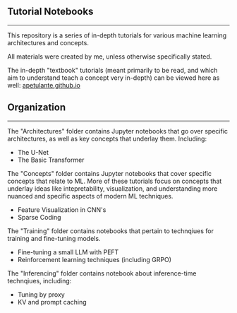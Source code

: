 ## Tutorial Notebooks
-------
This repository is a series of in-depth tutorials for various machine learning architectures and concepts.

All materials were created by me, unless otherwise specifically stated.

The in-depth "textbook" tutorials (meant primarily to be read, and which aim to understand teach a concept very in-depth) can be viewed here as well:
[apetulante.github.io](apetulante.github.io)

## Organization
-------
The "Architectures" folder contains Jupyter notebooks that go over specific architectures, as well as key concepts that underlay them. Including:
- The U-Net
- The Basic Transformer

The "Concepts" folder contains Jupyter notebooks that cover specific concepts that relate to ML. More of these tutorials focus on concepts that underlay ideas like intepretability, visualization,
and understanding more nuanced and specific aspects of modern ML techniques.
- Feature Visualization in CNN's
- Sparse Coding

The "Training" folder contains notebooks that pertain to technqiues for training and fine-tuning models.
- Fine-tuning a small LLM with PEFT
- Reinforcement learning techniques (including GRPO)

The "Inferencing" folder contains notebook about inference-time technqiues, including:
- Tuning by proxy
- KV and prompt caching
